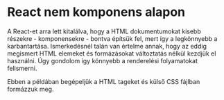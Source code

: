 # React nem komponens alapon
A React-et arra lett kitalálva, hogy a HTML dokumentumokat kisebb részekre - komponensekre - bontva építsük fel, mert így a legkönnyebb a karbantartása.
Ismerkedésnél talán van értelme annak, hogy az eddig megismert HTML elemeket és formázásokat változtatás nélkül kezdjük el használni. Úgy gondolom így könnyebb a renderelési folyamatokat felismerni.

Ebben a példában  begépeljük a HTML tageket és külső CSS fájlban formázzuk meg.


